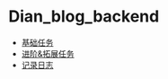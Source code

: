 # **Dian_blog_backend**

+ [基础任务](https://github.com/SleepyLGod/Dian_blog_backend/tree/main/helloDemo)
+ [进阶&拓展任务](https://github.com/SleepyLGod/Dian_blog_backend/tree/main/BlogBackend)
+ [记录日志](https://github.com/SleepyLGod/Dian_blog_backend/tree/main/taskRecord)
